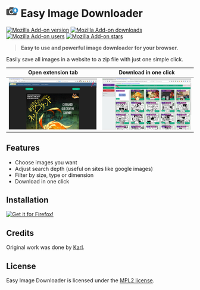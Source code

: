 # ![icon](src/data/icons/32.png) Easy Image Downloader

[![Mozilla Add-on version](https://img.shields.io/amo/v/easy-image-downloader.svg)](https://addons.mozilla.org/firefox/addon/easy-image-downloader/?src=external-github-shield-downloads)
[![Mozilla Add-on downloads](https://img.shields.io/amo/dw/easy-image-downloader.svg)](https://addons.mozilla.org/firefox/addon/easy-image-downloader/?src=external-github-shield-downloads)
[![Mozilla Add-on users](https://img.shields.io/amo/users/easy-image-downloader.svg)](https://addons.mozilla.org/firefox/addon/easy-image-downloader/statistics/)
[![Mozilla Add-on stars](https://img.shields.io/amo/stars/easy-image-downloader.svg)](https://addons.mozilla.org/firefox/addon/easy-image-downloader/reviews/)

> **Easy to use and powerful image downloader for your browser.**

Easily save all images in a website to a zip file with just one simple click.

| Open extension tab  | Download in one click |
| ------------------- | --------------------- |
| ![step1-screenshot](screenshots/step1.png) | ![step2-screenshot](screenshots/step2.png) |

## Features

- Choose images you want
- Adjust search depth (useful on sites like google images)
- Filter by size, type or dimension
- Download in one click

## Installation

[![Get it for Firefox!](https://addons.cdn.mozilla.net/static/img/addons-buttons/AMO-button_1.png)](https://addons.mozilla.org/firefox/addon/easy-image-downloader/?src=external-github-download)

## Credits

Original work was done by [Karl](https://addons.mozilla.org/user/13834224/).

## License

Easy Image Downloader is licensed under the [MPL2 license](LICENSE).
